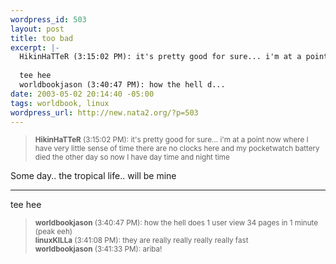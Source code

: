 ```yaml
--- 
wordpress_id: 503
layout: post
title: too bad
excerpt: |-
  HikinHaTTeR (3:15:02 PM): it's pretty good for sure... i'm at a point now where I have very little sense of time there are no clocks here and my pocketwatch battery died the other day so now I have day time and night timeSome day.. the tropical life.. will be mine
  
  tee hee
  worldbookjason (3:40:47 PM): how the hell d...
date: 2003-05-02 20:14:40 -05:00
tags: worldbook, linux
wordpress_url: http://new.nata2.org/?p=503
---
```

<blockquote><small><b>HikinHaTTeR</b> (3:15:02 PM): it's pretty good for sure... i'm at a point now where I have very little sense of time there are no clocks here and my pocketwatch battery died the other day so now I have day time and night time</small></blockquote>Some day.. the tropical life.. will be mine
<hr>
tee hee
<blockquote><small><b>worldbookjason</b> (3:40:47 PM): how the hell does 1 user view 34 pages in 1 minute (peak eeh)<br/>
<b>linuxKILLa</b> (3:41:08 PM): they are really really really really fast<br/>
<b>worldbookjason</b> (3:41:33 PM): ariba!
</small></blockquote>
